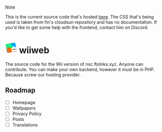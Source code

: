 > [!NOTE]
> This is the current source code that's hosted [here](https://wii.ftolnks.xyz). The CSS that's being used is taken from fin's cloudsun repository and has no documentation. If you'd like to get some help with the frontend, contact him on Discord.
# <img src="/img/Logo.png" width="38"/> wiiweb
The source code for the Wii version of nsc.ftolnks.xyz. Anyone can contribute. You can make your own backend, however it must be in PHP. Because screw our hosting provider.
## Roadmap
- [ ] Homepage
- [ ] Wallpapers
- [ ] Privacy Policy
- [ ] Posts
- [ ] Translations
